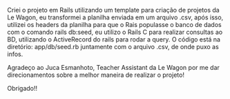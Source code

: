 Criei o projeto em Rails utilizando um template para criação de projetos da Le Wagon, eu transformei a planilha enviada em um arquivo .csv, após isso, utilizei os headers da planilha para que o Rais populasse o banco de dados com o comando rails db:seed, eu utilizo o Rails C para realizar consultas ao BD, utilizando o ActiveRecord do rails para rodar a query.
O código está na diretório: app/db/seed.rb juntamente com o arquivo .csv, de onde puxo as infos.

Agradeço ao Juca Esmanhoto, Teacher Assistant da Le Wagon por me dar direcionamentos sobre a melhor maneira de realizar o projeto!

Obrigado!!
